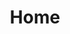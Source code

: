 ---
_schema: page
title: Home
description: "We believe that a good email marketing strategy is the key to growth. So we’re helping you grow your business with tools and resources that make email marketing easy."
page_size: 6
seo:
  page_description: "We believe that a good email marketing strategy is the key to growth. So we’re helping you grow your business with tools and resources that make email marketing easy."
  canonical_url:
  featured_image:
  featured_image_alt:
  author_twitter_handle:
  open_graph_type:
  no_index: false
---